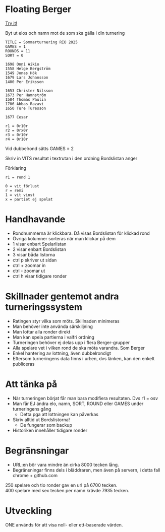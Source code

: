 # Floating Berger

[Try it!](https://christernilsson.github.io/2025/013-FloatingBerger/)

Byt ut elos och namn mot de som ska gälla i din turnering

```
TITLE = Sommarturnering RIO 2025
GAMES = 1
ROUNDS = 11
SORT = 0

1698 Onni Aikio
1558 Helge Bergström
1549 Jonas Hök
1679 Lars Johansson
1400 Per Eriksson

1653 Christer Nilsson
1673 Per Hamnström
1504 Thomas Paulin
1706 Abbas Razavi
1650 Ture Turesson

1677 Cesar

r1 = 0r10r
r2 = 0rx0r
r3 = 0r10r
r4 = 0r10r
```

Vid dubbelrond sätts GAMES = 2  

Skriv in VITS resultat i textrutan i den ordning Bordslistan anger  

Förklaring
```
r1 = rond 1

0 = vit förlust
r = remi
1 = vit vinst
x = partiet ej spelat
```

# Handhavande

* Rondnummerna är klickbara. Då visas Bordslistan för klickad rond
* Övriga kolumner sorteras när man klickar på dem
* 1 visar enbart Spelarlistan
* 2 visar enbart Bordslistan
* 3 visar båda listorna
* ctrl p skriver ut sidan
* ctrl + zoomar in
* ctrl - zoomar ut
* ctrl h visar tidigare ronder

# Skillnader gentemot andra turneringssystem

* Ratingen styr vilka som möts. Skillnaden minimeras
* Man behöver inte använda särskiljning
* Man lottar alla ronder direkt
* Man kan spela partierna i valfri ordning
* Turneringen behöver ej delas upp i flera Berger-grupper
* Alla spelare vet i vilken rond de ska möta varandra. Som Berger
* Enkel hantering av lottning, även dubbelrondigt
* Eftersom turneringens data finns i url:en, dvs länken, kan den enkelt publiceras

# Att tänka på

* När turneringen börjat får man bara modifiera resultaten. Dvs r1 = osv
* Man får EJ ändra elo, namn, SORT, ROUND eller GAMES under turneringens gång
	* Detta pga att lottningen kan påverkas
* Skriv alltid ut Bordslistorna! 
	* De fungerar som backup
* Historiken innehåller tidigare ronder

# Begränsningar

* URL:en bör vara mindre än cirka 8000 tecken lång. 
* Begränsningar finns dels i bläddraren, men även på servern, i detta fall chrome + github.com

250 spelare och tio ronder gav en url på 6700 tecken.  
400 spelare med sex tecken per namn krävde 7935 tecken.  

# Utveckling

ONE används för att visa noll- eller ett-baserade värden.  
